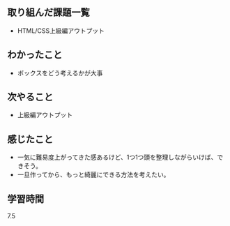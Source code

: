 ## 取り組んだ課題一覧
- HTML/CSS上級編アウトプット
## わかったこと
- ボックスをどう考えるかが大事
## 次やること
- 上級編アウトプット
## 感じたこと
- 一気に難易度上がってきた感あるけど、1つ1つ頭を整理しながらいけば、できそう。
- 一旦作ってから、もっと綺麗にできる方法を考えたい。
## 学習時間
7.5